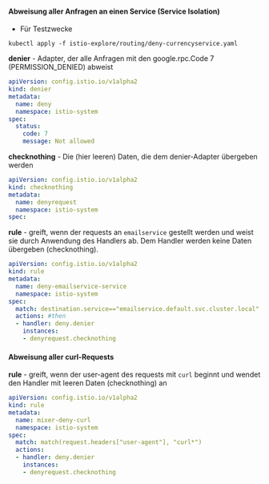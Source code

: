 #### Abweisung aller Anfragen an einen Service (Service Isolation)

- Für Testzwecke

```shell
kubectl apply -f istio-explore/routing/deny-currencyservice.yaml
```

**denier** - Adapter, der alle Anfragen mit den google.rpc.Code 7 (PERMISSION_DENIED) abweist

```yaml
apiVersion: config.istio.io/v1alpha2
kind: denier
metadata:
  name: deny
  namespace: istio-system
spec:
  status:
    code: 7
    message: Not allowed
```

**checknothing** - Die (hier leeren) Daten, die dem denier-Adapter übergeben werden

```yaml
apiVersion: config.istio.io/v1alpha2
kind: checknothing
metadata:
  name: denyrequest
  namespace: istio-system
spec:
```

**rule** - greift, wenn der requests an `emailservice` gestellt werden und weist sie durch Anwendung des Handlers ab. Dem Handler werden keine Daten übergeben (checknothing).

```yaml
apiVersion: config.istio.io/v1alpha2
kind: rule
metadata:
  name: deny-emailservice-service
  namespace: istio-system
spec:
  match: destination.service=="emailservice.default.svc.cluster.local"
  actions: #then
  - handler: deny.denier
    instances:
    - denyrequest.checknothing
```

#### Abweisung aller curl-Requests

**rule** - greift, wenn der user-agent des requests mit `curl` beginnt und wendet den Handler mit leeren Daten (checknothing) an

```yaml
apiVersion: config.istio.io/v1alpha2
kind: rule
metadata:
  name: mixer-deny-curl
  namespace: istio-system
spec:
  match: match(request.headers["user-agent"], "curl*")
  actions:
  - handler: deny.denier
    instances:
    - denyrequest.checknothing
```


